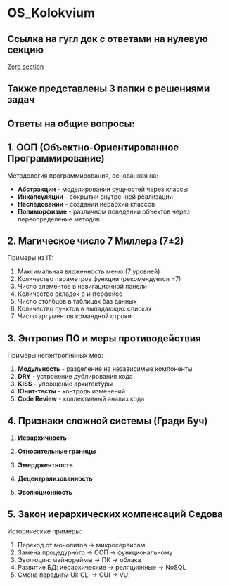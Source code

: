 # OS_Kolokvium
## Ссылка на гугл док с ответами на нулевую секцию
[Zero section](https://docs.google.com/document/d/1OzZfsNv6uLW7IWXM5jYNhid80JkUV06QVpKlExg7KB4/edit?hl=ru&tab=t.0)

## Также представлены 3 папки с решениями задач

## Ответы на общие вопросы:

## 1. ООП (Объектно-Ориентированное Программирование)
Методология программирования, основанная на:
- **Абстракции** - моделировании сущностей через классы
- **Инкапсуляции** - сокрытии внутренней реализации
- **Наследовании** - создании иерархий классов
- **Полиморфизме** - различном поведении объектов через переопределение методов

## 2. Магическое число 7 Миллера (7±2)
Примеры из IT:
1. Максимальная вложенность меню (7 уровней)
2. Количество параметров функции (рекомендуется ≤7)
3. Число элементов в навигационной панели
4. Количество вкладок в интерфейсе
5. Число столбцов в таблицах баз данных
6. Количество пунктов в выпадающих списках
7. Число аргументов командной строки

## 3. Энтропия ПО и меры противодействия
Примеры негэнтропийных мер:
1. **Модульность** - разделение на независимые компоненты
2. **DRY** - устранение дублирования кода
3. **KISS** - упрощение архитектуры
4. **Юнит-тесты** - контроль изменений
5. **Code Review** - коллективный анализ кода

## 4. Признаки сложной системы (Гради Буч)
1. **Иерархичность**  
   

2. **Относительные границы**  
   

3. **Эмерджентность**  
  

4. **Децентрализованность**  
  

5. **Эволюционность**  
   

## 5. Закон иерархических компенсаций Седова
Исторические примеры:
1. Переход от монолитов → микросервисам
2. Замена процедурного → ООП → функциональному
3. Эволюция: мэйнфреймы → ПК → облака
4. Развитие БД: иерархические → реляционные → NoSQL
5. Смена парадигм UI: CLI → GUI → VUI

